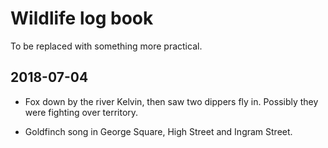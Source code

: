 # Wildlife log book

To be replaced with something more practical.

## 2018-07-04

- Fox down by the river Kelvin, then saw two dippers fly in. Possibly they were fighting over territory.

- Goldfinch song in George Square, High Street and Ingram Street.